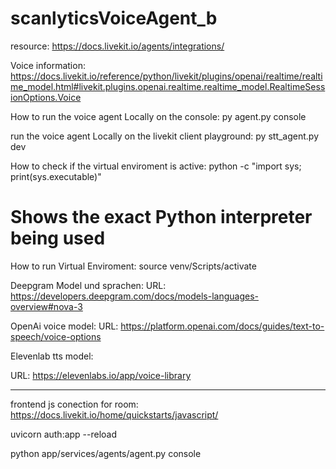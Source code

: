 # scanlyticsVoiceAgent_b

resource: 
https://docs.livekit.io/agents/integrations/

Voice information: 
https://docs.livekit.io/reference/python/livekit/plugins/openai/realtime/realtime_model.html#livekit.plugins.openai.realtime.realtime_model.RealtimeSessionOptions.Voice

How to run the voice agent  Locally on the console: 
py agent.py console

run the voice agent  Locally on the livekit client playground: 
py stt_agent.py dev




How to check if the virtual enviroment is active: 
python -c "import sys; print(sys.executable)"
# Shows the exact Python interpreter being used 


How to run Virtual Enviroment: 
source venv/Scripts/activate


Deepgram Model und sprachen: 
URL: https://developers.deepgram.com/docs/models-languages-overview#nova-3


OpenAi voice model: 
URL: https://platform.openai.com/docs/guides/text-to-speech/voice-options


Elevenlab tts model: 

URL: https://elevenlabs.io/app/voice-library




-----------------------------------------------------------------
frontend js conection for room: 
https://docs.livekit.io/home/quickstarts/javascript/




<!-- Call FastApi -->

uvicorn auth:app --reload


<!-- Path to single agent:  -->

python app/services/agents/agent.py console
